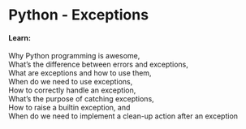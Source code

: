 # Python - Exceptions
#### Learn:
Why Python programming is awesome, <br>
What’s the difference between errors and exceptions, <br>
What are exceptions and how to use them, <br>
When do we need to use exceptions, <br>
How to correctly handle an exception, <br>
What’s the purpose of catching exceptions, <br>
How to raise a builtin exception, and <br>
When do we need to implement a clean-up action after an exception